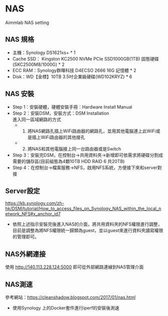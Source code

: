# NAS
Aimmlab NAS setting

  
## NAS 規格
* 主機：Synology DS1621xs+ * 1   
* Cache SSD： Kingston KC2500 NVMe PCIe SSD1000GB(1TB) 固態硬碟 (SKC2500M8/1000G) * 2  
* ECC RAM：Synology群暉科技 D4ECSO 2666 16G 記憶體 * 2  
* Disk：WD【金標】10TB 3.5吋企業級硬碟(WD102KRYZ) * 6  



## NAS 安裝
* Step 1：安裝硬體，硬體安裝手冊：Hardware Install Manual  
* Step 2：安裝DSM，安裝方式：DSM Installation  
    進入同一區域網路的方式   
    * 1.	將NAS網路孔插上WiFi路由器的網路孔，並用其他電腦連上此WiFi或是插上WiFi路由器的其他接孔  
    * 2.	將NAS和其他電腦接上同一台路由器或是Switch 
* Step 3：安裝完DSM，在控制台→共用資料夾→新增即可依需求將硬碟分割成需要的儲存區(目前組態為4顆10TB HDD RAID 6 共20TB)  
* Step 4：在控制台→檔案服務→NFS，啟用NFS系統，方便接下來和server對接 


## Server設定
https://kb.synology.com/zh-hk/DSM/tutorial/How_to_access_files_on_Synology_NAS_within_the_local_network_NFS#x_anchor_id7  
* 依照上述指示安裝完後進入NAS的介面，將共用資料夾的NFS權限進行調整，目前是調整為將NFS權限統一歸類為guest，並以guest來進行資料夾讀寫權限的管理即可。


## NAS外網連接
使用 http://140.113.228.124:5000 即可從外部網路連線到NAS管理介面


## NAS測速
參考網站：https://cleanshadow.blogspot.com/2017/01/nas.html  
* 使用Synology 上的Docker套件進行iperf的安裝後測速

